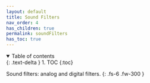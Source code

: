 ```yaml
---
layout: default
title: Sound Filters
nav_order: 4
has_children: true
permalink: soundFilters
has_toc: true
---
```


<details open markdown="block">
  <summary>
    Table of contents
  </summary>
  {: .text-delta }
1. TOC
{:toc}
</details>


Sound filters: analog and digital filters.
{: .fs-6 .fw-300 }